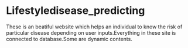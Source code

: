 # Lifestyledisease_predicting
These is an beatiful website which helps an individual to know the risk of particular disease depending on user inputs.Everything in these site is connected to database.Some are dynamic contents.
